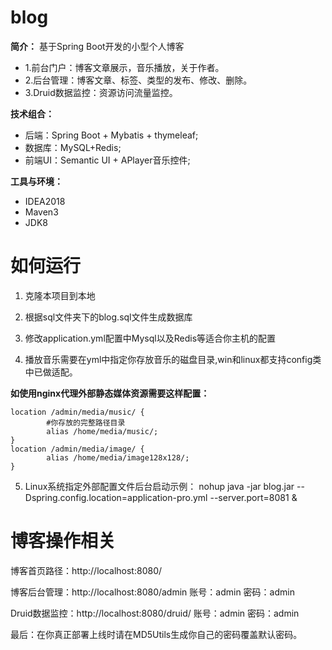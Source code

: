 # blog

**简介：** 基于Spring Boot开发的小型个人博客
* 1.前台门户：博客文章展示，音乐播放，关于作者。
* 2.后台管理：博客文章、标签、类型的发布、修改、删除。
* 3.Druid数据监控：资源访问流量监控。

**技术组合：**
* 后端：Spring Boot + Mybatis + thymeleaf;
* 数据库：MySQL+Redis;
* 前端UI：Semantic UI + APlayer音乐控件;

**工具与环境：**
* IDEA2018
* Maven3
* JDK8

# 如何运行

1. 克隆本项目到本地

2. 根据sql文件夹下的blog.sql文件生成数据库

3. 修改application.yml配置中Mysql以及Redis等适合你主机的配置

4. 播放音乐需要在yml中指定你存放音乐的磁盘目录,win和linux都支持config类中已做适配。

**如使用nginx代理外部静态媒体资源需要这样配置：**
    
    location /admin/media/music/ {
            #你存放的完整路径目录
            alias /home/media/music/;
    }
    location /admin/media/image/ {
            alias /home/media/image128x128/;
    }


5. Linux系统指定外部配置文件后台启动示例：
   nohup java -jar blog.jar --Dspring.config.location=application-pro.yml --server.port=8081 &

# 博客操作相关

博客首页路径：http://localhost:8080/

博客后台管理：http://localhost:8080/admin  账号：admin 密码：admin 

Druid数据监控：http://localhost:8080/druid/ 账号：admin 密码：admin

最后：在你真正部署上线时请在MD5Utils生成你自己的密码覆盖默认密码。
